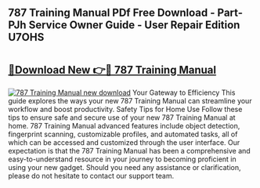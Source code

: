 ## 787 Training Manual PDf Free Download - Part-PJh Service Owner Guide - User Repair Edition U7OHS

# <h2><a href="http://bc4760.oget.top/?id=787+Training+Manual">🔗Download New 👉🔴 787 Training Manual</a></h2>

[![787 Training Manual new download](https://i.imgur.com/5g1atiW.png)](http://bc4760.oget.top/?id=787+Training+Manual)
Your Gateway to Efficiency This guide explores the ways your new 787 Training Manual can streamline your workflow and boost productivity. Safety Tips for Home Use Follow these tips to ensure safe and secure use of your new 787 Training Manual at home. 787 Training Manual advanced features include object detection, fingerprint scanning, customizable profiles, and automated tasks, all of which can be accessed and customized through the user interface. Our expectation is that the 787 Training Manual has been a comprehensive and easy-to-understand resource in your journey to becoming proficient in using your new gadget. Should you need any assistance or clarification, please do not hesitate to contact our support team.
